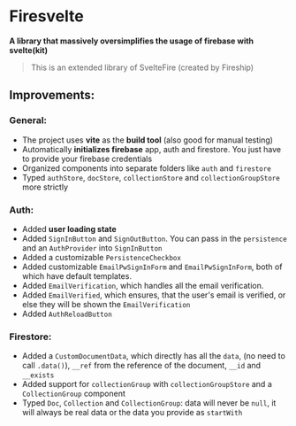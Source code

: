 # Firesvelte
**A library that massively oversimplifies the usage of firebase with svelte(kit)**


> This is an extended library of SvelteFire (created by Fireship)


## Improvements:
### General:
- The project uses **vite** as the **build tool** (also good for manual testing)
- Automatically **initializes firebase** app, auth and firestore. You just have to provide your firebase credentials
- Organized components into separate folders like `auth` and `firestore`
- Typed `authStore`, `docStore`, `collectionStore` and `collectionGroupStore` more strictly


### Auth:
- Added **user loading state**
- Added `SignInButton` and `SignOutButton`. You can pass in the `persistence` and an `AuthProvider` into `SignInButton`
- Added a customizable `PersistenceCheckbox`
- Added customizable `EmailPwSignInForm` and `EmailPwSignInForm`, both of which have default templates.
- Added `EmailVerification`, which handles all the email verification.
- Added `EmailVerified`, which ensures, that the user's email is verified, or else they will be shown the `EmailVerification`
- Added `AuthReloadButton`


### Firestore:
- Added a `CustomDocumentData`, which directly has all the `data`, (no need to call `.data()`), `__ref` from the reference of the document, `__id` and `__exists`
- Added support for `collectionGroup` with `collectionGroupStore` and a `CollectionGroup` component
- Typed `Doc`, `Collection` and `CollectionGroup`: data will never be `null`, it will always be real data or the data you provide as `startWith`